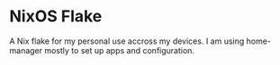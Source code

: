 # NixOS Flake

A Nix flake for my personal use accross my devices. I am using home-manager mostly to set up apps and configuration. 
